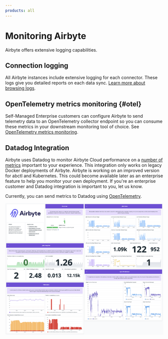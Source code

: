 ```yaml
---
products: all
---
```


# Monitoring Airbyte

Airbyte offers extensive logging capabilities.

## Connection logging

All Airbyte instances include extensive logging for each connector. These logs give you detailed reports on each data sync. [Learn more about browsing logs](browsing-output-logs).

## OpenTelemetry metrics monitoring {#otel}

Self-Managed Enterprise customers can configure Airbyte to send telemetry data to an OpenTelemetry collector endpoint so you can consume these metrics in your downstream monitoring tool of choice. See [OpenTelemetry metrics monitoring](open-telemetry).

## Datadog Integration

Airbyte uses Datadog to monitor Airbyte Cloud performance on a [number of metrics](https://docs.datadoghq.com/integrations/airbyte/#data-collected) important to your experience. This integration only works on legacy Docker deployments of Airbyte. Airbyte is working on an improved version for abctl and Kubernetes. This could become available later as an enterprise feature to help you monitor your own deployment. If you're an enterprise customer and Datadog integration is important to you, let us know.

Currently, you can send metrics to Datadog using [OpenTelemetry](open-telemetry).

![Datadog's Airbyte Integration Dashboard](assets/DatadogAirbyteIntegration_OutOfTheBox_Dashboard.png)
